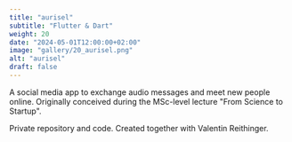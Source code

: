 ```yaml
---
title: "aurisel"
subtitle: "Flutter & Dart"
weight: 20
date: "2024-05-01T12:00:00+02:00"
image: "gallery/20_aurisel.png"
alt: "aurisel"
draft: false
---
```



A social media app to exchange audio messages and meet new people online. Originally conceived during the MSc-level lecture "From Science to Startup".

Private repository and code. Created together with Valentin Reithinger.
